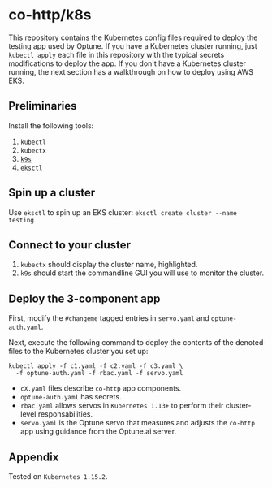 # co-http/k8s

This repository contains the Kubernetes config files required to deploy the
testing app used by Optune. If you have a Kubernetes cluster running, just
`kubectl apply` each file in this repository with the typical secrets
modifications to deploy the app. If you don't have a Kubernetes cluster running,
the next section has a walkthrough on how to deploy using AWS EKS.

## Preliminaries

Install the following tools:
1. `kubectl`
2. `kubectx`
3. [`k9s`][k9s]
4. [`eksctl`][eksctl]

## Spin up a cluster

Use `eksctl` to spin up an EKS cluster: `eksctl create cluster --name testing`

## Connect to your cluster

1. `kubectx` should display the cluster name, highlighted.
2. `k9s` should start the commandline GUI you will use to monitor the cluster.

## Deploy the 3-component app

First, modify the `#changeme` tagged entries in `servo.yaml` and
`optune-auth.yaml`.

Next, execute the following command to deploy the contents of the denoted files
to the Kubernetes cluster you set up:

```
kubectl apply -f c1.yaml -f c2.yaml -f c3.yaml \
  -f optune-auth.yaml -f rbac.yaml -f servo.yaml
```

- `cX.yaml` files describe `co-http` app components.
- `optune-auth.yaml` has secrets.
- `rbac.yaml` allows servos in `Kubernetes 1.13+` to perform their cluster-level
  responsabilities.
- `servo.yaml` is the Optune servo that measures and adjusts the `co-http` app
  using guidance from the Optune.ai server.

## Appendix

Tested on `Kubernetes 1.15.2`.

[k9s]: https://github.com/derailed/k9s
[eksctl]: https://eksctl.io/introduction/installation/
